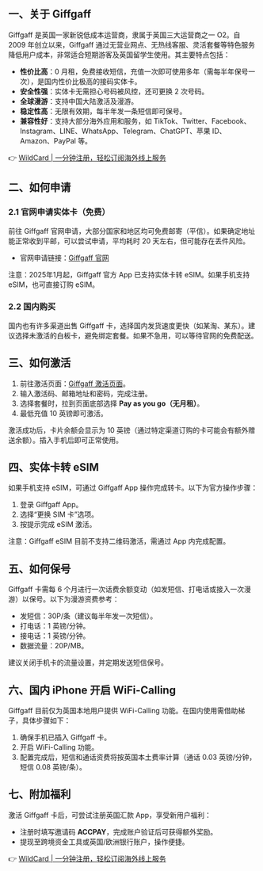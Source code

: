 ## 一、关于 Giffgaff

Giffgaff 是英国一家新锐低成本运营商，隶属于英国三大运营商之一 O2。自 2009 年创立以来，Giffgaff 通过无营业网点、无热线客服、灵活套餐等特色服务降低用户成本，非常适合短期游客及英国留学生使用。其主要特点包括：

- **性价比高**：0 月租，免费接收短信，充值一次即可使用多年（需每半年保号一次），是国内性价比极高的接码实体卡。
- **安全性强**：实体卡无需担心号码被风控，还可更换 2 次号码。
- **全球漫游**：支持中国大陆激活及漫游。
- **稳定性高**：无限有效期，每半年发一条短信即可保号。
- **兼容性好**：支持大部分海外应用和服务，如 TikTok、Twitter、Facebook、Instagram、LINE、WhatsApp、Telegram、ChatGPT、苹果 ID、Amazon、PayPal 等。

👉 [WildCard | 一分钟注册，轻松订阅海外线上服务](https://bit.ly/bewildcard)

## 二、如何申请

### 2.1 官网申请实体卡（免费）

前往 Giffgaff 官网申请，大部分国家和地区均可免费邮寄（平信）。如果确定地址能正常收到平邮，可以尝试申请，平均耗时 20 天左右，但可能存在丢件风险。

- 官网申请链接：[Giffgaff 官网](https://bit.ly/bewildcard)

注意：2025年1月起，Giffgaff 官方 App 已支持实体卡转 eSIM。如果手机支持 eSIM，也可直接订购 eSIM。

### 2.2 国内购买

国内也有许多渠道出售 Giffgaff 卡，选择国内发货速度更快（如某淘、某东）。建议选择未激活的白板卡，避免绑定套餐。如果不急用，可以等待官网的免费配送。

## 三、如何激活

1. 前往激活页面：[Giffgaff 激活页面](https://www.giffgaff.com/activate)。
2. 输入激活码、邮箱地址和密码，完成注册。
3. 选择套餐时，拉到页面底部选择 **Pay as you go（无月租）**。
4. 最低充值 10 英镑即可激活。

激活成功后，卡片余额会显示为 10 英镑（通过特定渠道订购的卡可能会有额外赠送余额）。插入手机后即可正常使用。

## 四、实体卡转 eSIM

如果手机支持 eSIM，可通过 Giffgaff App 操作完成转卡。以下为官方操作步骤：

1. 登录 Giffgaff App。
2. 选择“更换 SIM 卡”选项。
3. 按提示完成 eSIM 激活。

注意：Giffgaff eSIM 目前不支持二维码激活，需通过 App 内完成配置。

## 五、如何保号

Giffgaff 卡需每 6 个月进行一次话费余额变动（如发短信、打电话或接入一次漫游）以保号。以下为漫游资费参考：

- 发短信：30P/条（建议每半年发一次短信）。
- 打电话：1 英镑/分钟。
- 接电话：1 英镑/分钟。
- 数据流量：20P/MB。

建议关闭手机卡的流量设置，并定期发送短信保号。

## 六、国内 iPhone 开启 WiFi-Calling

Giffgaff 目前仅为英国本地用户提供 WiFi-Calling 功能。在国内使用需借助梯子，具体步骤如下：

1. 确保手机已插入 Giffgaff 卡。
2. 开启 WiFi-Calling 功能。
3. 配置完成后，短信和通话资费将按英国本土费率计算（通话 0.03 英镑/分钟，短信 0.08 英镑/条）。

## 七、附加福利

激活 Giffgaff 卡后，可尝试注册英国汇款 App，享受新用户福利：

- 注册时填写邀请码 **ACCPAY**，完成账户验证后可获得额外奖励。
- 提现至跨境资金工具或英国/欧洲银行账户，操作便捷。

👉 [WildCard | 一分钟注册，轻松订阅海外线上服务](https://bit.ly/bewildcard)
